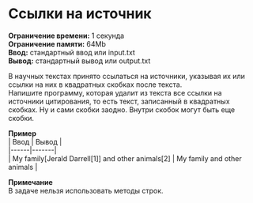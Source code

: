 # Ссылки на источник

**Ограничение времени:** 1 секунда  
**Ограничение памяти:** 64Mb  
**Ввод:** стандартный ввод или input.txt  
**Вывод:** стандартный вывод или output.txt  


В научных текстах принято ссылаться на источники, указывая их или ссылки на них в квадратных скобках после текста.  
Напишите программу, которая удалит из текста все ссылки на источники цитирования, то есть текст, записанный в квадратных скобках. Ну и сами скобки заодно. Внутри скобок могут быть еще скобки.

**Пример**  
| Ввод | Вывод |  
|------|-------|  
| My family[Jerald Darrell[1]] and other animals[2] | My family and other animals |

**Примечание**  
В задаче нельзя использовать методы строк.